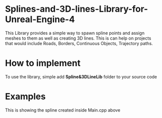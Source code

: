 # Splines-and-3D-lines-Library-for-Unreal-Engine-4
This Library provides a simple way to spawn spline points and assign meshes to them as well as creating 3D lines. This is can help on projects that would include Roads, Borders, Continuous Objects, Trajectory paths.

# How to implement
To use the library, simple add **Spline&3DLineLib** folder to your source code

# Examples
This is showing the spline created inside Main.cpp above
